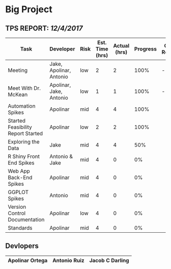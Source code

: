 # Big Project

## TPS REPORT: _12/4/2017_
Task | Developer | Risk | Est. Time (hrs) | Actual (hrs) | Progress | Code Review
--- | --- | --- | --- | --- | --- | ---
Meeting | Jake, Apolinar, Antonio | low | 2 | 2 | 100% | ---
Meet With Dr. McKean | Apolinar, Jake, Antonio | low | 1 | 1 | 100% | --
Automation Spikes | Apolinar  | mid | 4 | 4 | 100% | 
Started Feasibility Report Started | Apolinar | low | 2 | 2 | 100% | 
Exploring the Data | Jake | mid | 4 | 4 | 50% | 
R Shiny Front End Spikes | Antonio & Jake | mid | 4 | 0 | 0% | 
Web App Back-End Spikes | Apolinar  | mid | 4 | 0 | 0% | 
GGPLOT Spikes | Antonio | mid | 4 | 0 | 0% | 
Version Control Documentation | Apolinar  | low | 4 | 0 | 0% | 
Standards | Apolinar | mid  | 4 | 0 | 0% | 

## Devlopers
Apolinar Ortega | Antonio Ruiz | Jacob C Darling
--- | --- | --- 